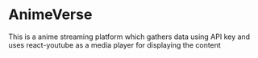 # AnimeVerse
This is a anime streaming platform which gathers data using API key and uses react-youtube as a media player for displaying the content
